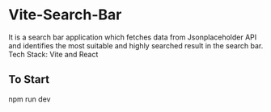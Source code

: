 # Vite-Search-Bar
It is a search bar application which fetches data from Jsonplaceholder API and identifies the most suitable and highly searched result in the search bar. Tech Stack: Vite and React
## To Start
npm run dev
